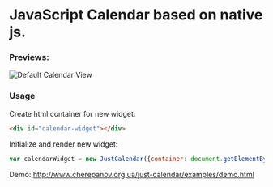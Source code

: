 # JavaScript Calendar based on native js.

### Previews:

![Default Calendar View](https://raw.github.com/SergeyCherepanov/just-calendar/master/doc/screenshot-001.png)

### Usage

Create html container for new widget:  
```html 
<div id="calendar-widget"></div>
```

Initialize and render new widget:  
```javascript
var calendarWidget = new JustCalendar({container: document.getElementById('calendar-widget')});
```

Demo: http://www.cherepanov.org.ua/just-calendar/examples/demo.html
